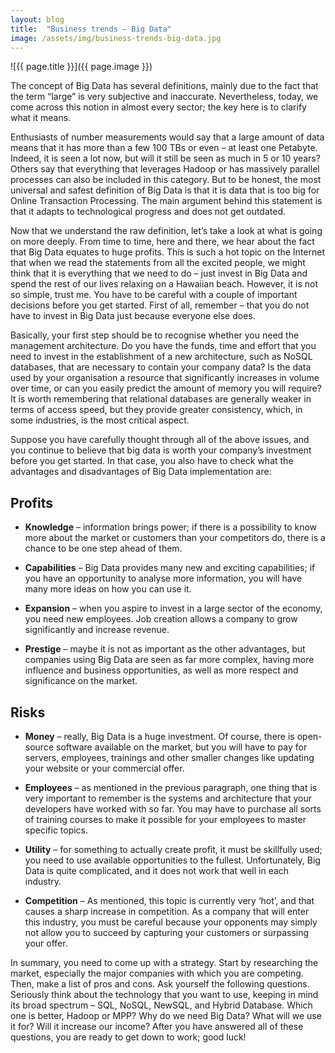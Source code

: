 ```yaml
---
layout: blog
title:  "Business trends – Big Data"
image: /assets/img/business-trends-big-data.jpg
---
```


![{{ page.title }}]({{ page.image }})

The concept of Big Data has several definitions, mainly due to the fact that the term “large” is very subjective and inaccurate. Nevertheless, today, we come across this notion in almost every sector; the key here is to clarify what it means.

Enthusiasts of number measurements would say that a large amount of data means that it has more than a few 100 TBs or even – at least one Petabyte. Indeed, it is seen a lot now, but will it still be seen as much in 5 or 10 years? Others say that everything that leverages Hadoop or has massively parallel processes can also be included in this category. But to be honest, the most universal and safest definition of Big Data is that it is data that is too big for Online Transaction Processing. The main argument behind this statement is that it adapts to technological progress and does not get outdated.

Now that we understand the raw definition, let’s take a look at what is going on more deeply. From time to time, here and there, we hear about the fact that Big Data equates to huge profits. This is such a hot topic on the Internet that when we read the statements from all the excited people, we might think that it is everything that we need to do – just invest in Big Data and spend the rest of our lives relaxing on a Hawaiian beach. However, it is not so simple, trust me. You have to be careful with a couple of important decisions before you get started. First of all, remember – that you do not have to invest in Big Data just because everyone else does.

Basically, your first step should be to recognise whether you need the management architecture. Do you have the funds, time and effort that you need to invest in the establishment of a new architecture, such as NoSQL databases, that are necessary to contain your company data? Is the data used by your organisation a resource that significantly increases in volume over time, or can you easily predict the amount of memory you will require? It is worth remembering that relational databases are generally weaker in terms of access speed, but they provide greater consistency, which, in some industries, is the most critical aspect.

Suppose you have carefully thought through all of the above issues, and you continue to believe that big data is worth your company’s investment before you get started. In that case, you also have to check what the advantages and disadvantages of Big Data implementation are:

## Profits
- **Knowledge** – information brings power; if there is a possibility to know more about the market or customers than your competitors do, there is a chance to be one step ahead of them.

- **Capabilities** – Big Data provides many new and exciting capabilities; if you have an opportunity to analyse more information, you will have many more ideas on how you can use it.
 
- **Expansion** – when you aspire to invest in a large sector of the economy, you need new employees. Job creation allows a company to grow significantly and increase revenue.
 
- **Prestige** – maybe it is not as important as the other advantages, but companies using Big Data are seen as far more complex, having more influence and business opportunities, as well as more respect and significance on the market.

## Risks
- **Money** – really, Big Data is a huge investment. Of course, there is open-source software available on the market, but you will have to pay for servers, employees, trainings and other smaller changes like updating your website or your commercial offer.

- **Employees** – as mentioned in the previous paragraph, one thing that is very important to remember is the systems and architecture that your developers have worked with so far. You may have to purchase all sorts of training courses to make it possible for your employees to master specific topics.

- **Utility** – for something to actually create profit, it must be skillfully used; you need to use available opportunities to the fullest. Unfortunately, Big Data is quite complicated, and it does not work that well in each industry.
 
- **Competition** – As mentioned, this topic is currently very ‘hot’, and that causes a sharp increase in competition. As a company that will enter this industry, you must be careful because your opponents may simply not allow you to succeed by capturing your customers or surpassing your offer.
 
In summary, you need to come up with a strategy. Start by researching the market, especially the major companies with which you are competing. Then, make a list of pros and cons. Ask yourself the following questions. Seriously think about the technology that you want to use, keeping in mind its broad spectrum – SQL, NoSQL, NewSQL, and Hybrid Database. Which one is better, Hadoop or MPP? Why do we need Big Data? What will we use it for? Will it increase our income? After you have answered all of these questions, you are ready to get down to work; good luck!
